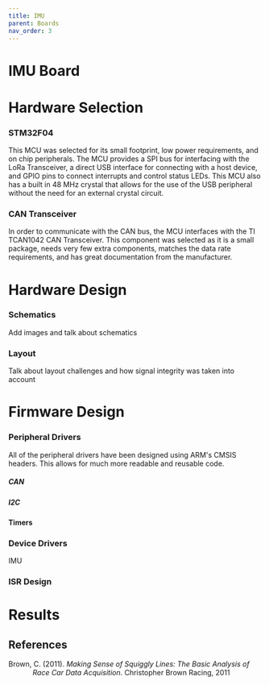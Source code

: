 ```yaml
---
title: IMU
parent: Boards
nav_order: 3
---
```


# IMU Board

# Hardware Selection
### STM32F04
This MCU was selected for its small footprint, low power requirements, and on chip peripherals. The MCU provides a SPI bus for interfacing with the LoRa Transceiver, a direct USB interface for connecting with a host device, and GPIO pins to connect interrupts and control status LEDs. This MCU also has a built in 48 MHz crystal that allows for the use of the USB peripheral without the need for an external crystal circuit.

### CAN Transceiver
In order to communicate with the CAN bus, the MCU interfaces with the TI TCAN1042 CAN Transceiver. This component was selected as it is a small package, needs very few extra components, matches the data rate requirements, and has great documentation from the manufacturer.

# Hardware Design

### Schematics
Add images and talk about schematics

### Layout
Talk about layout challenges and how signal integrity was taken into account

# Firmware Design

### Peripheral Drivers
All of the peripheral drivers have been designed using ARM's CMSIS headers. This allows for much more readable and reusable code.

##### CAN

##### I2C

#### Timers

### Device Drivers
IMU

### ISR Design

# Results

## References
<p style="margin-left: 0.5in; text-indent: -0.5in;">
Brown, C. (2011). <em>Making Sense of Squiggly Lines: The Basic Analysis of Race Car Data Acquisition</em>. Christopher Brown Racing, 2011
</p>